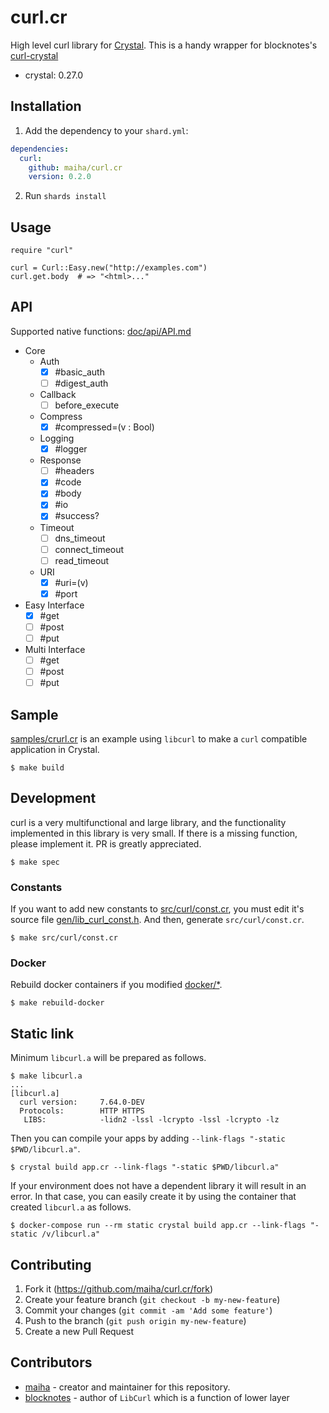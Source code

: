 # curl.cr

High level curl library for [Crystal](http://crystal-lang.org/).
This is a handy wrapper for blocknotes's [curl-crystal](https://github.com/blocknotes/curl-crystal)

- crystal: 0.27.0

## Installation

1. Add the dependency to your `shard.yml`:
```yaml
dependencies:
  curl:
    github: maiha/curl.cr
    version: 0.2.0
```
2. Run `shards install`

## Usage

```crystal
require "curl"

curl = Curl::Easy.new("http://examples.com")
curl.get.body  # => "<html>..."
```

## API

Supported native functions: [doc/api/API.md](./doc/api/API.md)

- Core
  - Auth
    - [x] #basic_auth
    - [ ] #digest_auth
  - Callback
    - [ ] before_execute
  - Compress
    - [x] #compressed=(v : Bool)
  - Logging
    - [x] #logger
  - Response
    - [ ] #headers
    - [x] #code
    - [x] #body
    - [x] #io
    - [x] #success?
  - Timeout
    - [ ] dns_timeout
    - [ ] connect_timeout
    - [ ] read_timeout
  - URI
    - [x] #uri=(v)
    - [x] #port
- Easy Interface
  - [x] #get
  - [ ] #post
  - [ ] #put
- Multi Interface
  - [ ] #get
  - [ ] #post
  - [ ] #put

## Sample

[samples/crurl.cr](./samples/crurl.cr) is an example using `libcurl` to make a `curl` compatible application in Crystal.

```console
$ make build
```

## Development

curl is a very multifunctional and large library, and the functionality implemented in this library is very small. If there is a missing function, please implement it. PR is greatly appreciated.

```console
$ make spec
```

### Constants

If you want to add new constants to [src/curl/const.cr](./src/curl/const.cr),
you must edit it's source file [gen/lib_curl_const.h](./gen/lib_curl_const.h).
And then, generate `src/curl/const.cr`.

```console
$ make src/curl/const.cr
```

### Docker

Rebuild docker containers if you modified [docker/*](./docker/).

```console
$ make rebuild-docker
```

## Static link

Minimum `libcurl.a` will be prepared as follows.

```console
$ make libcurl.a
...
[libcurl.a]
  curl version:     7.64.0-DEV
  Protocols:        HTTP HTTPS
   LIBS:            -lidn2 -lssl -lcrypto -lssl -lcrypto -lz
```

Then you can compile your apps by adding `--link-flags "-static $PWD/libcurl.a"`.

```console
$ crystal build app.cr --link-flags "-static $PWD/libcurl.a"
```

If your environment does not have a dependent library it will result in an error. In that case, you can easily create it by using the container that created `libcurl.a` as follows.

```console
$ docker-compose run --rm static crystal build app.cr --link-flags "-static /v/libcurl.a"
```

## Contributing

1. Fork it (<https://github.com/maiha/curl.cr/fork>)
2. Create your feature branch (`git checkout -b my-new-feature`)
3. Commit your changes (`git commit -am 'Add some feature'`)
4. Push to the branch (`git push origin my-new-feature`)
5. Create a new Pull Request

## Contributors

- [maiha](https://github.com/maiha) - creator and maintainer for this repository.
- [blocknotes](https://github.com/blocknotes) - author of `LibCurl` which is a function of lower layer
